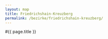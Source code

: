 ```yaml
---
layout: map
title: Friedrichshain-Kreuzberg
permalink: /bezirke/friedrichshain-kreuzberg/
---
```



#{{ page.title }}
